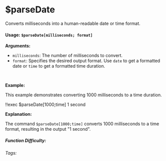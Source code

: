 # $parseDate

Converts milliseconds into a human-readable date or time format.

#### Usage: `$parseDate[milliseconds; format]`

**Arguments:**

*   `milliseconds`: The number of milliseconds to convert.
*   `format`:  Specifies the desired output format.  Use `date` to get a formatted date or `time` to get a formatted time duration.

<br/>

**Example:**

This example demonstrates converting 1000 milliseconds to a time duration.

<discord-messages>
	<discord-message :bot="false" role-color="#ffcc9a" author="Member">
		!!exec $parseDate[1000;time]
	</discord-message>
	<discord-message :bot="true" role-color="#0099ff" author="Custom Command" avatar="https://media.discordapp.net/avatars/725721249652670555/781224f90c3b841ba5b40678e032f74a.webp">
		1 second
	</discord-message>
</discord-messages>

**Explanation:**

The command `$parseDate[1000;time]` converts 1000 milliseconds to a time format, resulting in the output "1 second".

##### Function Difficulty: <Badge type="tip" text="Easy" vertical="middle" />

###### Tags: <Badge type="tip" text="convert" vertical="middle" /> <Badge type="tip" text="date" vertical="middle" /> <Badge type="tip" text="milliseconds" vertical="middle" />